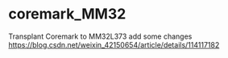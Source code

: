 # coremark_MM32
Transplant Coremark to MM32L373
add some changes
https://blog.csdn.net/weixin_42150654/article/details/114117182